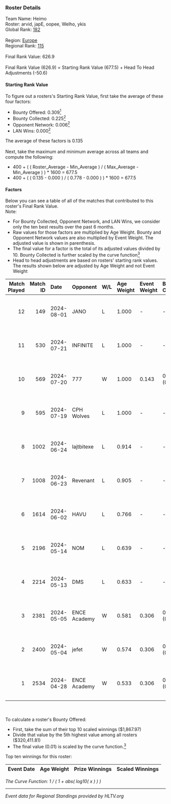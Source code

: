 ### Roster Details<br />
Team Name: Heimo<br />
Roster: arvid, japE, oopee, Welho, ykis<br />
Global Rank: [182](../standings_global.md)<br />
<br />
Region: [Europe]( ../standings_europe.md)<br />
Regional Rank: [115]( ../standings_europe.md)<br />
<br />
Final Rank Value:  626.9<br />
<br />
Final Rank Value (626.9) = Starting Rank Value (677.5) + Head To Head Adjustments (-50.6)<br />

#### Starting Rank Value<br />
To figure out a rosters's Starting Rank Value, first take the average of these four factors:<br />
- Bounty Offered: 0.309[<sup>1</sup>](#table2)
- Bounty Collected: 0.225[<sup>2</sup>](#table1)
- Opponent Network: 0.006[<sup>2</sup>](#table1)
- LAN Wins: 0.000[<sup>2</sup>](#table1)

The average of these factors is 0.135<br />
<br />
Next, take the maximum and minimum average across all teams and compute the following:<br />
- 400 + ( ( Roster_Average - Min_Average ) / ( Max_Average - Min_Average ) ) * 1600 = 677.5
- 400 + ( ( 0.135 - 0.000 ) / ( 0.778 - 0.000 ) ) * 1600 = 677.5


#### Factors<br />
Below you can see a table of all of the matches that contributed to this roster's Final Rank Value.<br />
Note:<br />

- For Bounty Collected, Opponent Network, and LAN Wins, we consider only the ten best results over the past 6 months.
- Raw values for those factors are multiplied by Age Weight. Bounty and Opponent Network values are also multiplied by Event Weight. The adjusted value is shown in parenthesis.
- The final value for a factor is the total of its adjusted values divided by 10. Bounty Collected is further scaled by the curve function[<sup>3</sup>](#curveFunction)
- Head to head adjustments are based on rosters' starting rank values. The results shown below are adjusted by Age Weight and not Event Weight
<span id="table1"></span><br />


| Match Played | Match ID | Date       | Opponent     | W/L | Age Weight | Event Weight | Bounty Collected | Opponent Network | LAN Wins  | H2H Adj. | Roster                             |
| -: | -: | :- | :- | :- | :- | :- | :- | :- | :- | -: | :- |
|           12 |      149 | 2024-08-01 | JANO         | L   | 1.000      | -            | -                | -                | -         |   -15.83 | arvid, japE, oopee, Welho, ykis    |
|           11 |      530 | 2024-07-21 | INFINITE     | L   | 1.000      | -            | -                | -                | -         |   -17.90 | arvid, japE, oopee, Welho, ykis    |
|           10 |      569 | 2024-07-20 | 777          | W   | 1.000      | 0.143        | 0.015 (0.002)    | 0.173 (0.025)    | 0 (0.000) |    16.84 | arvid, japE, oopee, Welho, ykis    |
|            9 |      595 | 2024-07-19 | CPH Wolves   | L   | 1.000      | -            | -                | -                | -         |    -7.59 | arvid, japE, oopee, Welho, ykis    |
|            8 |     1002 | 2024-06-24 | lajtbitexe   | L   | 0.914      | -            | -                | -                | -         |   -12.43 | arvid, oopee, Sm1llee, Welho, ykis |
|            7 |     1008 | 2024-06-23 | Revenant     | L   | 0.905      | -            | -                | -                | -         |    -8.66 | arvid, oopee, Sm1llee, Welho, ykis |
|            6 |     1614 | 2024-06-02 | HAVU         | L   | 0.766      | -            | -                | -                | -         |   -11.29 | arvid, japE, oopee, Welho, ykis    |
|            5 |     2196 | 2024-05-14 | NOM          | L   | 0.639      | -            | -                | -                | -         |   -13.87 | arvid, japE, oopee, Welho, ykis    |
|            4 |     2214 | 2024-05-13 | DMS          | L   | 0.633      | -            | -                | -                | -         |    -4.93 | arvid, japE, oopee, Welho, ykis    |
|            3 |     2381 | 2024-05-05 | ENCE Academy | W   | 0.581      | 0.306        | 0.003 (0.001)    | 0.104 (0.019)    | 0 (0.000) |    10.22 | arvid, japE, oopee, Welho, ykis    |
|            2 |     2400 | 2024-05-04 | jefet        | W   | 0.574      | 0.306        | 0.001 (0.000)    | 0.021 (0.004)    | 0 (0.000) |     5.32 | arvid, japE, oopee, Welho, ykis    |
|            1 |     2534 | 2024-04-28 | ENCE Academy | W   | 0.533      | 0.306        | 0.004 (0.001)    | 0.077 (0.013)    | 0 (0.000) |     9.49 | arvid, japE, oopee, Welho, ykis    |

<br />
<span id="table2"></span><br />
To calculate a roster's Bounty Offered:<br />

- First, take the sum of their top 10 scaled winnings ($1,867.97)
- Divide that value by the 5th highest value among all rosters ($320,411.81)
- The final value (0.01) is scaled by the curve function.[<sup>3</sup>](#curveFunction)

Top ten winnings for this roster:<br />

| Event Date | Age Weight | Prize Winnings | Scaled Winnings |
| :- | -: | :- | :- |


<span id="curveFunction"></span>_The Curve Function: 1 / ( 1 + abs( log10( x ) ) )_<br />

---
_Event data for Regional Standings provided by HLTV.org_<br />
